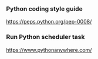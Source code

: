 ### Python coding style guide
https://peps.python.org/pep-0008/

### Run Python scheduler task
https://www.pythonanywhere.com/

